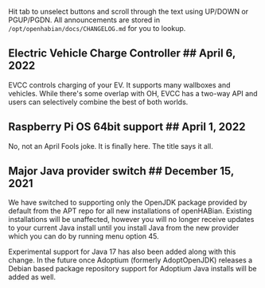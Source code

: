 Hit tab to unselect buttons and scroll through the text using UP/DOWN or
PGUP/PGDN. All announcements are stored in `/opt/openhabian/docs/CHANGELOG.md`
for you to lookup.

## Electric Vehicle Charge Controller ## April 6, 2022
EVCC controls charging of your EV. It supports many wallboxes and vehicles.
While there's some overlap with OH, EVCC has a two-way API and users can 
selectively combine the best of both worlds.

## Raspberry Pi OS 64bit support ## April 1, 2022
No, not an April Fools joke. It is finally here. The title says it all.

## Major Java provider switch ## December 15, 2021
We have switched to supporting only the OpenJDK package provided by default 
from the APT repo for all new installations of openHABian.
Existing installations will be unaffected, however you will no longer receive 
updates to your current Java install until you install Java from the new 
provider which you can do by running menu option 45.

Experimental support for Java 17 has also been added along with this change. In
the future once Adoptium (formerly AdoptOpenJDK) releases a Debian based package
repository support for Adoptium Java installs will be added as well.
